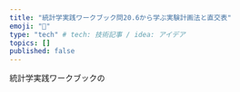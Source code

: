 ```yaml
---
title: "統計学実践ワークブック問20.6から学ぶ実験計画法と直交表"
emoji: "👋"
type: "tech" # tech: 技術記事 / idea: アイデア
topics: []
published: false
---
```

統計学実践ワークブックの